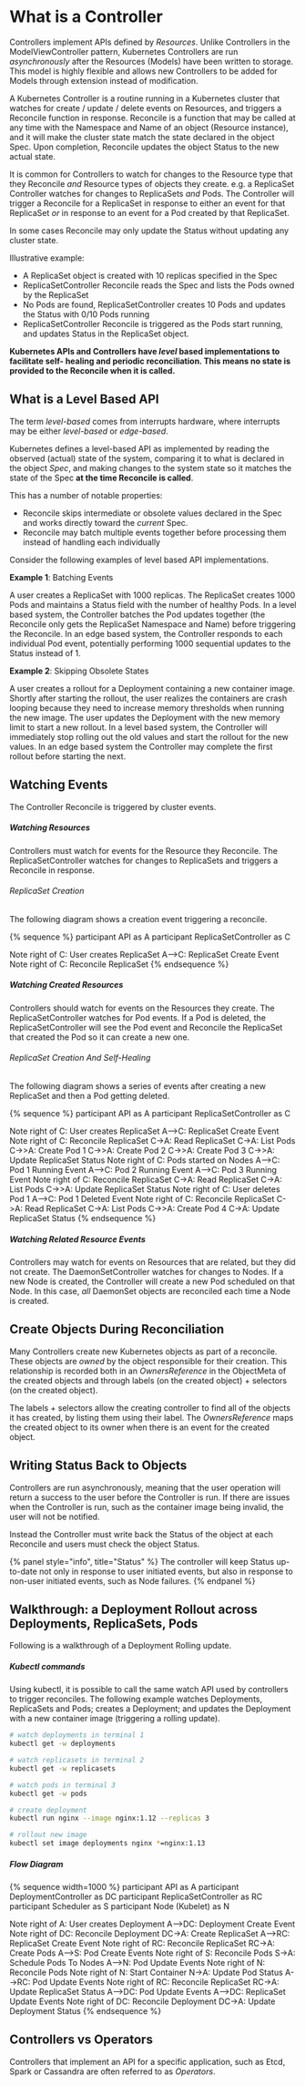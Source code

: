 # What is a Controller

Controllers implement APIs defined by *Resources*.  Unlike Controllers in the ModelViewController
pattern, Kubernetes Controllers are run *asynchronously* after the Resources (Models) have
been written to storage.  This model is highly flexible and allows new Controllers to be
added for Models through extension instead of modification.
  
A Kubernetes Controller is a routine running in a Kubernetes cluster that watches for create /
update / delete events on Resources, and triggers a Reconcile function in response.  Reconcile
is a function that may be called at any time with the Namespace and Name of an object (Resource
instance), and it will make the cluster state match the state declared in the object Spec.
Upon completion, Reconcile updates the object Status to the new actual state.

It is common for Controllers to watch for changes to the Resource type that they Reconcile
*and* Resource types of objects they create.  e.g. a ReplicaSet Controller watches for
changes to ReplicaSets *and* Pods.  The Controller will trigger a Reconcile for a ReplicaSet
in response to either an event for that ReplicaSet *or* in response to an event for a
Pod created by that ReplicaSet.

In some cases Reconcile may only update the Status without updating any cluster state.  

Illustrative example:

- A ReplicaSet object is created with 10 replicas specified in the Spec
- ReplicaSetController Reconcile reads the Spec and lists the Pods owned by the ReplicaSet
- No Pods are found, ReplicaSetController creates 10 Pods and updates the Status with 0/10 Pods running
- ReplicaSetController Reconcile is triggered as the Pods start running, and updates Status in the
  ReplicaSet object.


**Kubernetes APIs and Controllers have *level* based implementations to facilitate self-
healing and periodic reconciliation.  This means no state is provided to the Reconcile
when it is called.**

## What is a Level Based API

The term *level-based* comes from interrupts hardware, where interrupts may be either *level-based* or *edge-based*.

Kubernetes defines a level-based API as implemented by reading the observed (actual) state of the system,
comparing it to what is declared in the object *Spec*, and making changes to the system state so
it matches the state of the Spec **at the time Reconcile is called**.
 
This has a number of notable properties:

- Reconcile skips intermediate or obsolete values declared in the Spec and
  works directly toward the *current* Spec.
- Reconcile may batch multiple events together before processing them instead
  of handling each individually

Consider the following examples of level based API implementations.

**Example 1**: Batching Events

A user creates a ReplicaSet with 1000 replicas.  The ReplicaSet creates 1000 Pods and maintains a
Status field with the number of healthy Pods.  In a level based system, the Controller batches
the Pod updates together (the Reconcile only gets the ReplicaSet Namespace and Name) before triggering
the Reconcile.  In an edge based system, the Controller responds to each individual Pod event, potentially
performing 1000 sequential updates to the Status instead of 1.

**Example 2**: Skipping Obsolete States

A user creates a rollout for a Deployment containing a new container image.  Shortly after
starting the rollout, the user realizes the containers are crash looping because they need
to increase memory thresholds when running the new image.
The user updates the Deployment with the new memory limit to start a new rollout.  In a
level based system, the Controller will immediately stop rolling out the old values and start
the rollout for the new values.  In an edge based system the Controller may complete the first
rollout before starting the next.

## Watching Events

The Controller Reconcile is triggered by cluster events.

##### Watching Resources

Controllers must watch for events for the Resource they Reconcile. The ReplicaSetController
watches for changes to ReplicaSets and triggers a Reconcile in response.
 
###### ReplicaSet Creation

The following diagram shows a creation event triggering a reconcile.

{% sequence %}
participant API as A
participant ReplicaSetController as C

Note right of C: User creates ReplicaSet
A-->C: ReplicaSet Create Event
Note right of C: Reconcile ReplicaSet
{% endsequence %}

##### Watching Created Resources

Controllers should watch for events on the Resources they create.  The ReplicaSetController watches
for Pod events.  If a Pod is deleted, the ReplicaSetController will see the Pod event and
Reconcile the ReplicaSet that created the Pod so it can create a new one.

###### ReplicaSet Creation And Self-Healing

The following diagram shows a series of events after creating a new ReplicaSet and then a Pod getting deleted.

{% sequence %}
participant API as A
participant ReplicaSetController as C

Note right of C: User creates ReplicaSet
A-->C: ReplicaSet Create Event
Note right of C: Reconcile ReplicaSet
C->A: Read ReplicaSet
C->A: List Pods
C->>A: Create Pod 1
C->>A: Create Pod 2
C->>A: Create Pod 3
C->>A: Update ReplicaSet Status
Note right of C: Pods started on Nodes
A-->C: Pod 1 Running Event
A-->C: Pod 2 Running Event
A-->C: Pod 3 Running Event
Note right of C: Reconcile ReplicaSet
C->A: Read ReplicaSet
C->A: List Pods
C->>A: Update ReplicaSet Status
Note right of C: User deletes Pod 1
A-->C: Pod 1 Deleted Event
Note right of C: Reconcile ReplicaSet
C->A: Read ReplicaSet
C->A: List Pods
C->>A: Create Pod 4
C->A: Update ReplicaSet Status
{% endsequence %}

##### Watching Related Resource Events

Controllers may watch for events on Resources that are related, but they did not create.  The
DaemonSetController watches for changes to Nodes.  If a new Node is created, the Controller
will create a new Pod scheduled on that Node.  In this case, *all* DaemonSet objects are reconciled
each time a Node is created.

## Create Objects During Reconciliation

Many Controllers create new Kubernetes objects as part of a reconcile.  These objects
are *owned* by the object responsible for their creation.
This relationship is recorded both in an *OwnersReference* in the ObjectMeta of the created
objects and through labels (on the created object) + selectors (on the created object).

The labels + selectors allow the creating controller to find all of the objects it has created,
by listing them using their label.  The *OwnersReference* maps the created object to its
owner when there is an event for the created object.

## Writing Status Back to Objects

Controllers are run asynchronously, meaning that the user operation will return a success to
the user before the Controller is run.  If there are issues when the Controller is run,
such as the container image being invalid, the user will not be notified.

Instead the Controller must write back the Status of the object at each Reconcile and
users must check the object Status.

{% panel style="info", title="Status" %}
The controller will keep Status up-to-date not only in response to user initiated events, but also
in response to non-user initiated events, such as Node failures.
{% endpanel %}

## Walkthrough: a Deployment Rollout across Deployments, ReplicaSets, Pods

Following is a walkthrough of a Deployment Rolling update.

##### Kubectl commands

Using kubectl, it is possible to call the same watch API used by controllers to trigger
reconciles.  The following example watches Deployments, ReplicaSets and Pods; creates a Deployment;
and updates the Deployment with a new container image (triggering a rolling update).

```bash
# watch deployments in terminal 1
kubectl get -w deployments

# watch replicasets in terminal 2
kubectl get -w replicasets

# watch pods in terminal 3
kubectl get -w pods 

# create deployment
kubectl run nginx --image nginx:1.12 --replicas 3

# rollout new image
kubectl set image deployments nginx *=nginx:1.13
```

##### Flow Diagram

{% sequence width=1000 %}
participant API as A
participant DeploymentController as DC
participant ReplicaSetController as RC
participant Scheduler as S
participant Node (Kubelet) as N

Note right of A: User creates Deployment
A-->DC: Deployment Create Event
Note right of DC: Reconcile Deployment
DC->A: Create ReplicaSet
A-->RC: ReplicaSet Create Event
Note right of RC: Reconcile ReplicaSet
RC->A: Create Pods
A-->S: Pod Create Events
Note right of S: Reconcile Pods
S->A: Schedule Pods To Nodes
A-->N: Pod Update Events
Note right of N: Reconcile Pods
Note right of N: Start Container
N->A: Update Pod Status
A-->RC: Pod Update Events
Note right of RC: Reconcile ReplicaSet
RC->A: Update ReplicaSet Status
A-->DC: Pod Update Events
A-->DC: ReplicaSet Update Events
Note right of DC: Reconcile Deployment
DC->A: Update Deployment Status
{% endsequence %}

## Controllers vs Operators

Controllers that implement an API for a specific application, such as Etcd, Spark or Cassandra are
often referred to as *Operators*.
